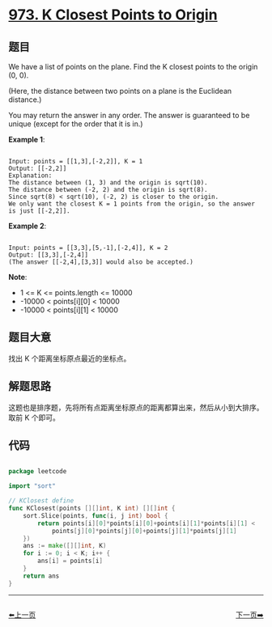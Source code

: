 # [973. K Closest Points to Origin](https://leetcode.com/problems/k-closest-points-to-origin/)

## 题目

We have a list of points on the plane.  Find the K closest points to the origin (0, 0).

(Here, the distance between two points on a plane is the Euclidean distance.)

You may return the answer in any order.  The answer is guaranteed to be unique (except for the order that it is in.)


**Example 1**:

```

Input: points = [[1,3],[-2,2]], K = 1
Output: [[-2,2]]
Explanation: 
The distance between (1, 3) and the origin is sqrt(10).
The distance between (-2, 2) and the origin is sqrt(8).
Since sqrt(8) < sqrt(10), (-2, 2) is closer to the origin.
We only want the closest K = 1 points from the origin, so the answer is just [[-2,2]].

```

**Example 2**:

```

Input: points = [[3,3],[5,-1],[-2,4]], K = 2
Output: [[3,3],[-2,4]]
(The answer [[-2,4],[3,3]] would also be accepted.)

```

**Note**:

- 1 <= K <= points.length <= 10000
- -10000 < points[i][0] < 10000
- -10000 < points[i][1] < 10000

## 题目大意

找出 K 个距离坐标原点最近的坐标点。

## 解题思路

这题也是排序题，先将所有点距离坐标原点的距离都算出来，然后从小到大排序。取前 K 个即可。

## 代码

```go

package leetcode

import "sort"

// KClosest define
func KClosest(points [][]int, K int) [][]int {
	sort.Slice(points, func(i, j int) bool {
		return points[i][0]*points[i][0]+points[i][1]*points[i][1] <
			points[j][0]*points[j][0]+points[j][1]*points[j][1]
	})
	ans := make([][]int, K)
	for i := 0; i < K; i++ {
		ans[i] = points[i]
	}
	return ans
}

```


----------------------------------------------
<div style="display: flex;justify-content: space-between;align-items: center;">
<p><a href="https://books.halfrost.com/leetcode/ChapterFour/0970.Powerful-Integers/">⬅️上一页</a></p>
<p><a href="https://books.halfrost.com/leetcode/ChapterFour/0976.Largest-Perimeter-Triangle/">下一页➡️</a></p>
</div>
